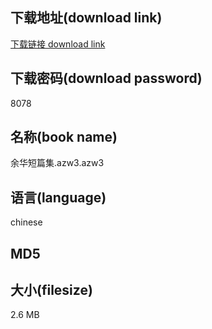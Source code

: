 ## 下载地址(download link)
[下载链接 download link](https://tutu365.netlify.app/?s=%E4%BD%99%E5%8D%8E%E7%9F%AD%E7%AF%87%E9%9B%86.azw3)

## 下载密码(download password)
8078

## 名称(book name)
余华短篇集.azw3.azw3

## 语言(language)
chinese

## MD5


## 大小(filesize)
2.6 MB
